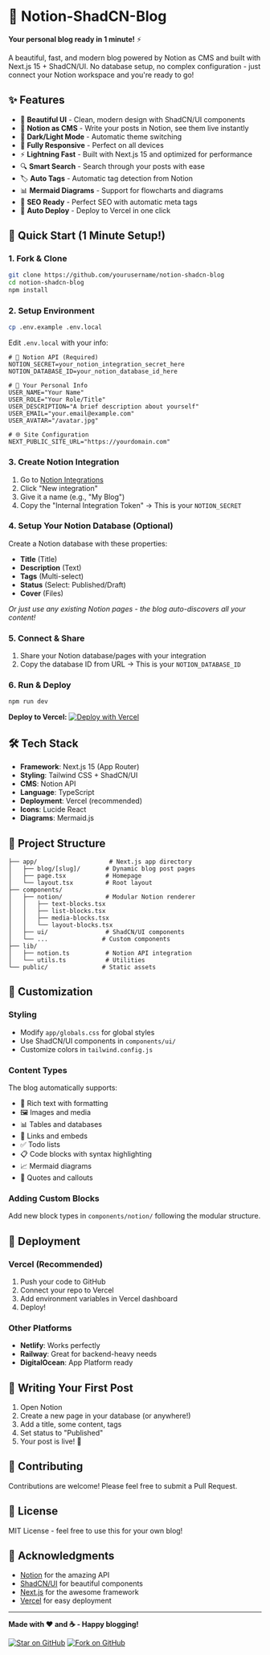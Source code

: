 # 🚀 Notion-ShadCN-Blog

**Your personal blog ready in 1 minute!** ⚡

A beautiful, fast, and modern blog powered by Notion as CMS and built with Next.js 15 + ShadCN/UI. No database setup, no complex configuration - just connect your Notion workspace and you're ready to go!

## ✨ Features

- 🎨 **Beautiful UI** - Clean, modern design with ShadCN/UI components
- 📝 **Notion as CMS** - Write your posts in Notion, see them live instantly
- 🌙 **Dark/Light Mode** - Automatic theme switching
- 📱 **Fully Responsive** - Perfect on all devices
- ⚡ **Lightning Fast** - Built with Next.js 15 and optimized for performance
- 🔍 **Smart Search** - Search through your posts with ease
- 🏷️ **Auto Tags** - Automatic tag detection from Notion
- 📊 **Mermaid Diagrams** - Support for flowcharts and diagrams
- 🎯 **SEO Ready** - Perfect SEO with automatic meta tags
- 🚀 **Auto Deploy** - Deploy to Vercel in one click

## 🎯 Quick Start (1 Minute Setup!)

### 1. Fork & Clone
```bash
git clone https://github.com/yourusername/notion-shadcn-blog
cd notion-shadcn-blog
npm install
```

### 2. Setup Environment
```bash
cp .env.example .env.local
```

Edit `.env.local` with your info:
```env
# 🔑 Notion API (Required)
NOTION_SECRET=your_notion_integration_secret_here
NOTION_DATABASE_ID=your_notion_database_id_here

# 👤 Your Personal Info
USER_NAME="Your Name"
USER_ROLE="Your Role/Title"
USER_DESCRIPTION="A brief description about yourself"
USER_EMAIL="your.email@example.com"
USER_AVATAR="/avatar.jpg"

# 🌐 Site Configuration
NEXT_PUBLIC_SITE_URL="https://yourdomain.com"
```

### 3. Create Notion Integration
1. Go to [Notion Integrations](https://www.notion.so/my-integrations)
2. Click "New integration"
3. Give it a name (e.g., "My Blog")
4. Copy the "Internal Integration Token" → This is your `NOTION_SECRET`

### 4. Setup Your Notion Database (Optional)
Create a Notion database with these properties:
- **Title** (Title)
- **Description** (Text)
- **Tags** (Multi-select)
- **Status** (Select: Published/Draft)
- **Cover** (Files)

*Or just use any existing Notion pages - the blog auto-discovers all your content!*

### 5. Connect & Share
1. Share your Notion database/pages with your integration
2. Copy the database ID from URL → This is your `NOTION_DATABASE_ID`

### 6. Run & Deploy
```bash
npm run dev
```

**Deploy to Vercel:**
[![Deploy with Vercel](https://vercel.com/button)](https://vercel.com/new/clone?repository-url=https://github.com/yourusername/notion-shadcn-blog)

## 🛠️ Tech Stack

- **Framework**: Next.js 15 (App Router)
- **Styling**: Tailwind CSS + ShadCN/UI
- **CMS**: Notion API
- **Language**: TypeScript
- **Deployment**: Vercel (recommended)
- **Icons**: Lucide React
- **Diagrams**: Mermaid.js

## 📁 Project Structure

```
├── app/                    # Next.js app directory
│   ├── blog/[slug]/       # Dynamic blog post pages
│   ├── page.tsx           # Homepage
│   └── layout.tsx         # Root layout
├── components/            
│   ├── notion/            # Modular Notion renderer
│   │   ├── text-blocks.tsx
│   │   ├── list-blocks.tsx
│   │   ├── media-blocks.tsx
│   │   └── layout-blocks.tsx
│   ├── ui/                # ShadCN/UI components
│   └── ...               # Custom components
├── lib/
│   ├── notion.ts          # Notion API integration
│   └── utils.ts           # Utilities
└── public/               # Static assets
```

## 🎨 Customization

### Styling
- Modify `app/globals.css` for global styles
- Use ShadCN/UI components in `components/ui/`
- Customize colors in `tailwind.config.js`

### Content Types
The blog automatically supports:
- 📝 Rich text with formatting
- 🖼️ Images and media
- 📊 Tables and databases
- 🔗 Links and embeds
- ✅ Todo lists
- 📋 Code blocks with syntax highlighting
- 📈 Mermaid diagrams
- 💬 Quotes and callouts

### Adding Custom Blocks
Add new block types in `components/notion/` following the modular structure.

## 🚀 Deployment

### Vercel (Recommended)
1. Push your code to GitHub
2. Connect your repo to Vercel
3. Add environment variables in Vercel dashboard
4. Deploy!

### Other Platforms
- **Netlify**: Works perfectly
- **Railway**: Great for backend-heavy needs
- **DigitalOcean**: App Platform ready

## 📝 Writing Your First Post

1. Open Notion
2. Create a new page in your database (or anywhere!)
3. Add a title, some content, tags
4. Set status to "Published"
5. Your post is live! 🎉

## 🤝 Contributing

Contributions are welcome! Please feel free to submit a Pull Request.

## 📄 License

MIT License - feel free to use this for your own blog!

## 🙏 Acknowledgments

- [Notion](https://notion.so) for the amazing API
- [ShadCN/UI](https://ui.shadcn.com/) for beautiful components
- [Next.js](https://nextjs.org/) for the awesome framework
- [Vercel](https://vercel.com/) for easy deployment

---

**Made with ❤️ and ☕ - Happy blogging!**

[![Star on GitHub](https://img.shields.io/github/stars/yourusername/notion-shadcn-blog?style=social)](https://github.com/yourusername/notion-shadcn-blog)
[![Fork on GitHub](https://img.shields.io/github/forks/yourusername/notion-shadcn-blog?style=social)](https://github.com/yourusername/notion-shadcn-blog/fork)
